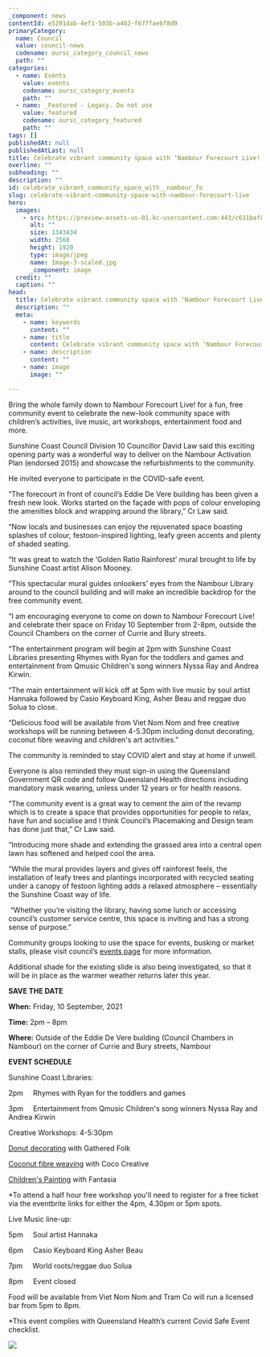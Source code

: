 ```yaml
---
_component: news
contentId: e5201dab-4ef1-503b-a402-f677fae6f8d0
primaryCategory:
  name: Council
  value: council-news
  codename: oursc_category_council_news
  path: ""
categories:
  - name: Events
    value: events
    codename: oursc_category_events
    path: ""
  - name: _Featured - Legacy. Do not use
    value: featured
    codename: oursc_category_featured
    path: ""
tags: []
publishedAt: null
publishedAtLast: null
title: Celebrate vibrant community space with ‘Nambour Forecourt Live!’
overline: ""
subheading: ""
description: ""
id: celebrate_vibrant_community_space_with__nambour_fo
slug: celebrate-vibrant-community-space-with-nambour-forecourt-live
hero:
  images:
    - src: https://preview-assets-us-01.kc-usercontent.com:443/c631baf8-1b46-001f-580c-d0001b68b4a8/fbcec001-a199-43c2-930d-ae0f1c47c6dc/Image-3-scaled.jpg
      alt: ""
      size: 1343434
      width: 2560
      height: 1920
      type: image/jpeg
      name: Image-3-scaled.jpg
      _component: image
  credit: ""
  caption: ""
head:
  title: Celebrate vibrant community space with ‘Nambour Forecourt Live!’
  description: ""
  meta:
    - name: keywords
      content: ""
    - name: title
      content: Celebrate vibrant community space with ‘Nambour Forecourt Live!’
    - name: description
      content: ""
    - name: image
      image: ""

---
```

Bring the whole family down to Nambour Forecourt Live! for a fun, free community event to celebrate the new-look community space with children’s activities, live music, art workshops, entertainment food and more.

Sunshine Coast Council Division 10 Councillor David Law said this exciting opening party was a wonderful way to deliver on the Nambour Activation Plan (endorsed 2015) and showcase the refurbishments to the community.

He invited everyone to participate in the COVID-safe event.

“The forecourt in front of council’s Eddie De Vere building has been given a fresh new look. Works started on the façade with pops of colour enveloping the amenities block and wrapping around the library,” Cr Law said.  

“Now locals and businesses can enjoy the rejuvenated space boasting splashes of colour, festoon-inspired lighting, leafy green accents and plenty of shaded seating.

“It was great to watch the ‘Golden Ratio Rainforest’ mural brought to life by Sunshine Coast artist Alison Mooney.

“This spectacular mural guides onlookers’ eyes from the Nambour Library around to the council building and will make an incredible backdrop for the free community event.

“I am encouraging everyone to come on down to Nambour Forecourt Live! and celebrate their space on Friday 10 September from 2-8pm, outside the Council Chambers on the corner of Currie and Bury streets.

“The entertainment program will begin at 2pm with Sunshine Coast Libraries presenting Rhymes with Ryan for the toddlers and games and entertainment from Qmusic Children's song winners Nyssa Ray and Andrea Kirwin.

“The main entertainment will kick off at 5pm with live music by soul artist Hannaka followed by Casio Keyboard King, Asher Beau and reggae duo Solua to close.

“Delicious food will be available from Viet Nom Nom and free creative workshops will be running between 4-5.30pm including donut decorating, coconut fibre weaving and children's art activities.”

The community is reminded to stay COVID alert and stay at home if unwell.

Everyone is also reminded they must sign-in using the Queensland Government QR code and follow Queensland Health directions including mandatory mask wearing, unless under 12 years or for health reasons.

“The community event is a great way to cement the aim of the revamp which is to create a space that provides opportunities for people to relax, have fun and socialise and I think Council’s Placemaking and Design team has done just that,” Cr Law said.

“Introducing more shade and extending the grassed area into a central open lawn has softened and helped cool the area.

“While the mural provides layers and gives off rainforest feels, the installation of leafy trees and plantings incorporated with recycled seating under a canopy of festoon lighting adds a relaxed atmosphere – essentially the Sunshine Coast way of life.

 “Whether you’re visiting the library, having some lunch or accessing council’s customer service centre, this space is inviting and has a strong sense of purpose.”  

Community groups looking to use the space for events, busking or market stalls, please visit council’s [events page](https://www.sunshinecoast.qld.gov.au/en/Experience-Sunshine-Coast/Events/Holding-Events)
&#x20;for more information.  

Additional shade for the existing slide is also being investigated, so that it will be in place as the warmer weather returns later this year.

**SAVE THE DATE**

**When:** Friday, 10 September, 2021

**Time:** 2pm – 8pm

**Where:** Outside of the Eddie De Vere building (Council Chambers in Nambour) on the corner of Currie and Bury streets, Nambour

**EVENT SCHEDULE**

Sunshine Coast Libraries:

2pm     Rhymes with Ryan for the toddlers and games

3pm     Entertainment from Qmusic Children's song winners Nyssa Ray and Andrea Kirwin

Creative Workshops: 4-5:30pm       

[Donut decorating](https://www.eventbrite.com.au/e/165068437139)
&#x20;with Gathered Folk

[Coconut fibre weaving](https://www.eventbrite.com.au/e/165070637721)
&#x20;with Coco Creative

[Children's Painting](https://www.eventbrite.com.au/e/163977718771)
&#x20;with Fantasia

\*To attend a half hour free workshop you'll need to register for a free ticket via the eventbrite links for either the 4pm, 4.30pm or 5pm spots.

Live Music line-up:

5pm     Soul artist Hannaka

6pm     Casio Keyboard King Asher Beau

7pm     World roots/reggae duo Solua

8pm     Event closed

Food will be available from Viet Nom Nom and Tram Co will run a licensed bar from 5pm to 8pm.

\*This event complies with Queensland Health’s current Covid Safe Event checklist.

![](https://preview-assets-us-01.kc-usercontent.com:443/c631baf8-1b46-001f-580c-d0001b68b4a8/6ca5fe03-bf8f-49ec-bcde-f5f31f41d2e2/Image-2.jpg)
